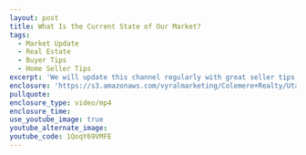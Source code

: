 ```yaml
---
layout: post
title: What Is the Current State of Our Market?
tags:
  - Market Update
  - Real Estate
  - Buyer Tips
  - Home Seller Tips
excerpt: 'We will update this channel regularly with great seller tips, buyer tips, and real estate market updates for our area.'
enclosure: 'https://s3.amazonaws.com/vyralmarketing/Colemere+Realty/Utah+Real+Estate+Check+Out+Our+New+YouTube+Channel.mp4interest you.'
pullquote:
enclosure_type: video/mp4
enclosure_time:
use_youtube_image: true
youtube_alternate_image:
youtube_code: 1QoqY69VMFE
---
```

